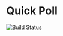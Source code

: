 # Quick Poll

[![Build Status](https://travis-ci.org/richardpanda/quick-poll.svg?branch=master)](https://travis-ci.org/richardpanda/quick-poll)
